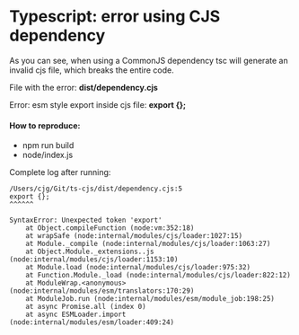 # Typescript: error using CJS dependency

As you can see, when using a CommonJS dependency tsc will generate an invalid cjs file, which breaks the entire code.

File with the error: **dist/dependency.cjs**

Error: esm style export inside cjs file: **export {};**


#### How to reproduce:
- npm run build
- node/index.js

Complete log after running: 

```
/Users/cjg/Git/ts-cjs/dist/dependency.cjs:5
export {};
^^^^^^

SyntaxError: Unexpected token 'export'
    at Object.compileFunction (node:vm:352:18)
    at wrapSafe (node:internal/modules/cjs/loader:1027:15)
    at Module._compile (node:internal/modules/cjs/loader:1063:27)
    at Object.Module._extensions..js (node:internal/modules/cjs/loader:1153:10)
    at Module.load (node:internal/modules/cjs/loader:975:32)
    at Function.Module._load (node:internal/modules/cjs/loader:822:12)
    at ModuleWrap.<anonymous> (node:internal/modules/esm/translators:170:29)
    at ModuleJob.run (node:internal/modules/esm/module_job:198:25)
    at async Promise.all (index 0)
    at async ESMLoader.import (node:internal/modules/esm/loader:409:24)
```


